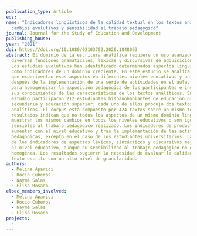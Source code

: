 ```yaml
---
publication_type: Article
eds: .
name: "Indicadores lingüísticos de la calidad textual en los textos analíticos:
  cambios evolutivos y sensibilidad al trabajo pedagógico"
journal: Journal for the Study of Education and Development
publishing_house: .
year: "2021"
doi: https://doi.org/10.1080/02103702.2020.1848093
abstract: El dominio de la escritura analítica requiere un uso avanzado de
  diversas funciones gramaticales, léxicas y discursivas de adquisición tardía.
  Los estudios evolutivos han identificado determinados aspectos lingüísticos
  como indicadores de un dominio creciente. En este estudio se analiza el cambio
  que experimentan esos aspectos en diferentes niveles educativos y antes y
  después de la implementación de una serie de actividades en el aula, diseñadas
  para homogeneizar la exposición pedagógica de los participantes e incrementar
  sus conocimientos de las características de los textos analíticos. En el
  estudio participaron 212 estudiantes hispanohablantes de educación primaria,
  secundaria y educación superior; cada uno de ellos produjo dos textos
  analíticos. El corpus está compuesto por 424 textos sobre un mismo tema. Los
  resultados indican que no todos los aspectos de un mismo dominio lingüístico
  muestran los mismos cambios en todos los niveles educativos o son igualmente
  sensibles al trabajo pedagógico realizado. Los indicadores de productividad
  aumentan con el nivel educativo y tras la implementación de las actividades
  pedagógicas, excepto en el caso de los estudiantes universitarios. La mayoría
  de los indicadores de aspectos léxicos, sintácticos y discursivos mejoran con
  el nivel educativo, aunque su sensibilidad al trabajo pedagógico no es
  homogénea. Los resultados sugieren la necesidad de evaluar la calidad del
  texto escrito con un alto nivel de granularidad.
authors:
  - Melina Aparici
  - Rocío Cuberos
  - Naymé Salas
  - Elisa Rosado
elbec_members_involved:
  - Melina Aparici
  - Rocío Cuberos
  - Naymé Salas
  - Elisa Rosado
projects:
  - .
---
```

